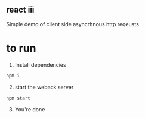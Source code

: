 ## react iii
Simple demo of client side asyncrhnous http reqeusts

# to run
1. Install dependencies
```bash
npm i
```

2. start the weback server
```bash
npm start
```

3. You're done
